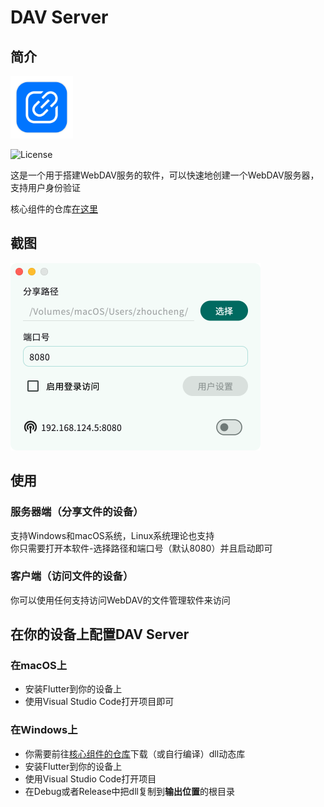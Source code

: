 # DAV Server

## 简介

<img src="assets/icon.png" width="100px">

![License](https://img.shields.io/badge/License-MIT-dark_green)

这是一个用于搭建WebDAV服务的软件，可以快速地创建一个WebDAV服务器，支持用户身份验证

核心组件的仓库[在这里](https://github.com/Zhoucheng133/DAV-Core)

## 截图

<img src="demo/demo.png" width="400px">

## 使用

### 服务器端（分享文件的设备）

支持Windows和macOS系统，Linux系统理论也支持  
你只需要打开本软件-选择路径和端口号（默认8080）并且启动即可

### 客户端（访问文件的设备）

你可以使用任何支持访问WebDAV的文件管理软件来访问

## 在你的设备上配置DAV Server

### 在macOS上
- 安装Flutter到你的设备上
- 使用Visual Studio Code打开项目即可

### 在Windows上
- 你需要前往[核心组件的仓库](https://github.com/Zhoucheng133/DAV-Core)下载（或自行编译）dll动态库
- 安装Flutter到你的设备上
- 使用Visual Studio Code打开项目
- 在Debug或者Release中把dll复制到**输出位置**的根目录